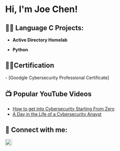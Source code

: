 <h1>Hi, I'm Joe Chen! <br/><a href="https://github.com/joec-cybertest"></a>

<h2>👨‍💻 Language C Projects:</h2>

- <b>Active Directory Homelab</b>

- <b>Python</b>

<h2> 👨‍💻Certification</h2>
  -<lo> [Goodgle Cybersecurity Professional Certificate] </lo>
 
<h2>📺 Popular YouTube Videos</h2>

- [How to get into Cybersecurity Starting From Zero](https://www.youtube.com/watch?v=a83ASGn_V_s)
- [A Day in the Life of a Cybersecurity Anayst](https://www.youtube.com/watch?v=uHy3oM7NnoU)


<h2> 🤳 Connect with me:</h2>

[<img align="left" alt="JoeChen | LinkedIn" width="22px" src="https://cdn.jsdelivr.net/npm/simple-icons@v3/icons/linkedin.svg" />][linkedin]


[linkedin]: [[https://linkedin.com/in/joe-chen-835938116]
<!--
**joec-cybertest/joec-cybertest** is a ✨ _special_ ✨ repository because its `README.md` (this file) appears on your GitHub profile.

Here are some ideas to get you started:

- 🔭 I’m currently working on ...
- 🌱 I’m currently learning ...
- 👯 I’m looking to collaborate on ...
- 🤔 I’m looking for help with ...
- 💬 Ask me about ...
- 📫 How to reach me: ...
- 😄 Pronouns: ...
- ⚡ Fun fact: ...
-->
